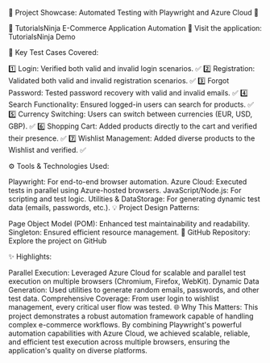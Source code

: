 🚀 Project Showcase: Automated Testing with Playwright and Azure Cloud 🚀

📝 TutorialsNinja E-Commerce Application Automation
📍 Visit the application: TutorialsNinja Demo

🔑 Key Test Cases Covered:

1️⃣ Login: Verified both valid and invalid login scenarios. ✅
2️⃣ Registration: Validated both valid and invalid registration scenarios. ✅
3️⃣ Forgot Password: Tested password recovery with valid and invalid emails. ✅
4️⃣ Search Functionality: Ensured logged-in users can search for products. ✅
5️⃣ Currency Switching: Users can switch between currencies (EUR, USD, GBP). ✅
6️⃣ Shopping Cart: Added products directly to the cart and verified their presence. ✅
7️⃣ Wishlist Management: Added diverse products to the Wishlist and verified. ✅

⚙️ Tools & Technologies Used:

Playwright: For end-to-end browser automation.
Azure Cloud: Executed tests in parallel using Azure-hosted browsers.
JavaScript/Node.js: For scripting and test logic.
Utilities & DataStorage: For generating dynamic test data (emails, passwords, etc.).
💡 Project Design Patterns:

Page Object Model (POM): Enhanced test maintainability and readability.
Singleton: Ensured efficient resource management.
🔗 GitHub Repository:
Explore the project on GitHub

✨ Highlights:

Parallel Execution: Leveraged Azure Cloud for scalable and parallel test execution on multiple browsers (Chromium, Firefox, WebKit).
Dynamic Data Generation: Used utilities to generate random emails, passwords, and other test data.
Comprehensive Coverage: From user login to wishlist management, every critical user flow was tested.
🌐 Why This Matters:
This project demonstrates a robust automation framework capable of handling complex e-commerce workflows. By combining Playwright's powerful automation capabilities with Azure Cloud, we achieved scalable, reliable, and efficient test execution across multiple browsers, ensuring the application's quality on diverse platforms.



